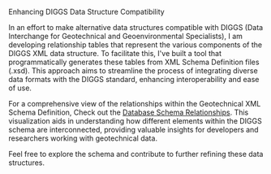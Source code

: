 Enhancing DIGGS Data Structure Compatibility

In an effort to make alternative data structures compatible with DIGGS (Data Interchange for Geotechnical and Geoenvironmental Specialists), I am developing relationship tables that represent the various components of the DIGGS XML data structure. To facilitate this, I've built a tool that programmatically generates these tables from XML Schema Definition files (.xsd). This approach aims to streamline the process of integrating diverse data formats with the DIGGS standard, enhancing interoperability and ease of use.

For a comprehensive view of the relationships within the Geotechnical XML Schema Definition, Check out the [Database Schema Relationships](https://dbdocs.io/ross.cutts/DIGGS_Schema?view=relationships). This visualization aids in understanding how different elements within the DIGGS schema are interconnected, providing valuable insights for developers and researchers working with geotechnical data.

Feel free to explore the schema and contribute to further refining these data structures.



